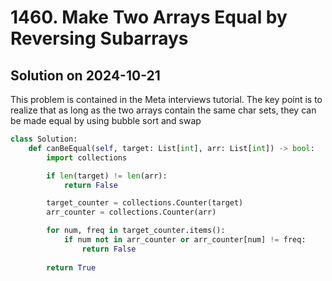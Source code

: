 # 1460. Make Two Arrays Equal by Reversing Subarrays

## Solution on 2024-10-21
This problem is contained in the Meta interviews tutorial.
The key point is to realize that as long as the two arrays contain the same char sets, they can be made equal by using bubble sort and swap

```python
class Solution:
    def canBeEqual(self, target: List[int], arr: List[int]) -> bool:
        import collections

        if len(target) != len(arr):
            return False

        target_counter = collections.Counter(target)
        arr_counter = collections.Counter(arr)

        for num, freq in target_counter.items():
            if num not in arr_counter or arr_counter[num] != freq:
                return False
        
        return True
```
